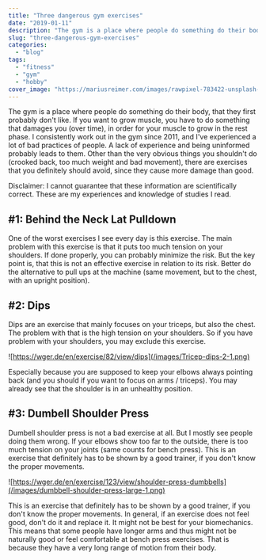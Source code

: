 ```yaml
---
title: "Three dangerous gym exercises"
date: "2019-01-11"
description: "The gym is a place where people do something do their body, that they first probably don't like. If you want to grow muscle, you have to do something that damages you (over time), in order for your muscle to grow in the rest phase."
slug: "three-dangerous-gym-exercises"
categories:
  - "blog"
tags:
  - "fitness"
  - "gym"
  - "hobby"
cover_image: "https://mariusreimer.com/images/rawpixel-783422-unsplash-copy.jpg"
---
```


The gym is a place where people do something do their body, that they first probably don't like. If you want to grow muscle, you have to do something that damages you (over time), in order for your muscle to grow in the rest phase. I consistently work out in the gym since 2011, and I've experienced a lot of bad practices of people. A lack of experience and being uninformed probably leads to them. Other than the very obvious things you shouldn't do (crooked back, too much weight and bad movement), there are exercises that you definitely should avoid, since they cause more damage than good.

Disclaimer: I cannot guarantee that these information are scientifically correct. These are my experiences and knowledge of studies I read.

## #1: Behind the Neck Lat Pulldown

One of the worst exercises I see every day is this exercise. The main problem with this exercise is that it puts too much tension on your shoulders. If done properly, you can probably minimize the risk. But the key point is, that this is not an effective exercise in relation to its risk. Better do the alternative to pull ups at the machine (same movement, but to the chest, with an upright position).

## #2: Dips

Dips are an exercise that mainly focuses on your triceps, but also the chest. The problem with that is the high tension on your shoulders. So if you have problem with your shoulders, you may exclude this exercise.

![https://wger.de/en/exercise/82/view/dips](/images/Tricep-dips-2-1.png)

Especially because you are supposed to keep your elbows always pointing back (and you should if you want to focus on arms / triceps). You may already see that the shoulder is in an unhealthy position.

## #3: Dumbell Shoulder Press

Dumbell shoulder press is not a bad exercise at all. But I mostly see people doing them wrong. If your elbows show too far to the outside, there is too much tension on your joints (same counts for bench press). This is an exercise that definitely has to be shown by a good trainer, if you don't know the proper movements.

![https://wger.de/en/exercise/123/view/shoulder-press-dumbbells](/images/dumbbell-shoulder-press-large-1.png)

This is an exercise that definitely has to be shown by a good trainer, if you don't know the proper movements. In general, if an exercise does not feel good, don't do it and replace it. It might not be best for your biomechanics. This means that some people have longer arms and thus might not be naturally good or feel comfortable at bench press exercises. That is because they have a very long range of motion from their body.

